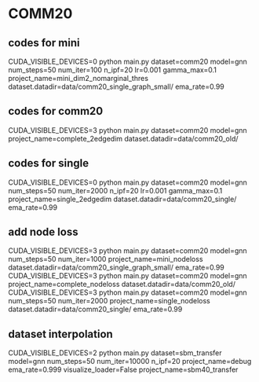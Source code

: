 
# COMM20
## codes for mini
CUDA_VISIBLE_DEVICES=0 python main.py dataset=comm20 model=gnn num_steps=50 num_iter=100 n_ipf=20 lr=0.001 gamma_max=0.1 project_name=mini_dim2_nomarginal_thres dataset.datadir=data/comm20_single_graph_small/ ema_rate=0.99

## codes for comm20
CUDA_VISIBLE_DEVICES=3 python main.py dataset=comm20 model=gnn project_name=complete_2edgedim dataset.datadir=data/comm20_old/

## codes for single
CUDA_VISIBLE_DEVICES=0 python main.py dataset=comm20 model=gnn num_steps=50 num_iter=2000 n_ipf=20 lr=0.001 gamma_max=0.1 project_name=single_2edgedim dataset.datadir=data/comm20_single/ ema_rate=0.99


## add node loss
CUDA_VISIBLE_DEVICES=3 python main.py dataset=comm20 model=gnn num_steps=50 num_iter=1000 project_name=mini_nodeloss dataset.datadir=data/comm20_single_graph_small/ ema_rate=0.99
CUDA_VISIBLE_DEVICES=3 python main.py dataset=comm20 model=gnn project_name=complete_nodeloss dataset.datadir=data/comm20_old/
CUDA_VISIBLE_DEVICES=3 python main.py dataset=comm20 model=gnn num_steps=50 num_iter=2000 project_name=single_nodeloss dataset.datadir=data/comm20_single/ ema_rate=0.99

## dataset interpolation
CUDA_VISIBLE_DEVICES=2 python main.py dataset=sbm_transfer model=gnn num_steps=50 num_iter=10000 n_ipf=20 project_name=debug ema_rate=0.999 visualize_loader=False project_name=sbm40_transfer